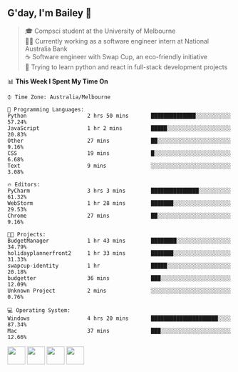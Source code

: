 ## G'day, I'm Bailey 👋

> 🎓 Compsci student at the University of Melbourne <br>
> 👨‍💻 Currently working as a software engineer intern at National Australia Bank <br>
> ☕️ Software engineer with Swap Cup, an eco-friendly initiative <br>
> 🌱 Trying to learn python and react in full-stack development projects

<!--START_SECTION:waka-->
📊 **This Week I Spent My Time On** 

```text
⌚︎ Time Zone: Australia/Melbourne

💬 Programming Languages: 
Python                   2 hrs 50 mins       ██████████████░░░░░░░░░░░   57.24% 
JavaScript               1 hr 2 mins         █████░░░░░░░░░░░░░░░░░░░░   20.83% 
Other                    27 mins             ██░░░░░░░░░░░░░░░░░░░░░░░   9.16% 
CSS                      19 mins             █░░░░░░░░░░░░░░░░░░░░░░░░   6.68% 
Text                     9 mins              ░░░░░░░░░░░░░░░░░░░░░░░░░   3.08%

🔥 Editors: 
PyCharm                  3 hrs 3 mins        ███████████████░░░░░░░░░░   61.32% 
WebStorm                 1 hr 28 mins        ███████░░░░░░░░░░░░░░░░░░   29.53% 
Chrome                   27 mins             ██░░░░░░░░░░░░░░░░░░░░░░░   9.16%

🐱‍💻 Projects: 
BudgetManager            1 hr 43 mins        ████████░░░░░░░░░░░░░░░░░   34.79% 
holidayplannerfront2     1 hr 33 mins        ███████░░░░░░░░░░░░░░░░░░   31.33% 
swapcup-identity         1 hr                █████░░░░░░░░░░░░░░░░░░░░   20.18% 
budgetter                36 mins             ███░░░░░░░░░░░░░░░░░░░░░░   12.09% 
Unknown Project          2 mins              ░░░░░░░░░░░░░░░░░░░░░░░░░   0.76%

💻 Operating System: 
Windows                  4 hrs 20 mins       █████████████████████░░░░   87.34% 
Mac                      37 mins             ███░░░░░░░░░░░░░░░░░░░░░░   12.66%

```


<!--END_SECTION:waka-->

[<img height="40px" src="https://img.icons8.com/ios-filled/2x/linkedin.png">](https://linkedin.com/in/baileybutler1)
[<img height="40px" src="https://img.icons8.com/ios-filled/2x/github.png">](https://github.com/baely)
[<img height="40px" src="https://img.icons8.com/ios-filled/2x/salesforce.png">](https://trailblazer.me/id/baileybutler)
[<img height="40px" src="https://img.icons8.com/ios-filled/2x/instagram.png">](https://instagram.com/bae1y)
